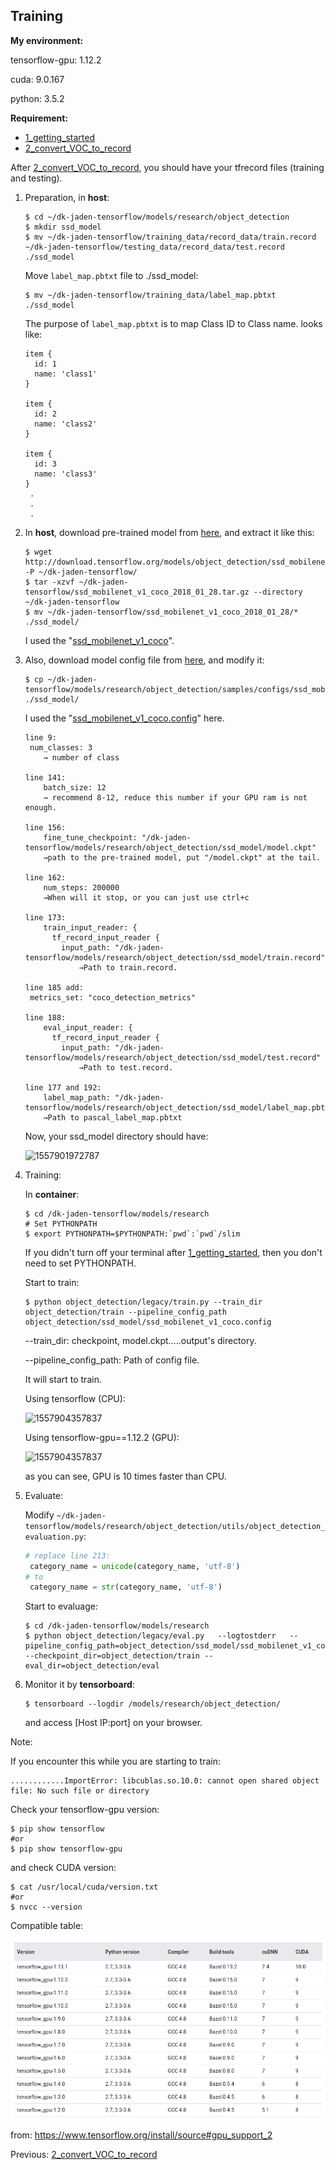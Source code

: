 ## Training

**My environment:**

tensorflow-gpu: 1.12.2

cuda: 9.0.167

python: 3.5.2

**Requirement:**

- [1_getting_started](./1_getting_started.md)
- [2_convert_VOC_to_record](./2_convert_VOC_to_record.md)

After [2_convert_VOC_to_record](./2_convert_VOC_to_record.md), you should have your tfrecord files (training and testing).

1. Preparation, in **host**:

   ```shell
   $ cd ~/dk-jaden-tensorflow/models/research/object_detection
   $ mkdir ssd_model
   $ mv ~/dk-jaden-tensorflow/training_data/record_data/train.record ~/dk-jaden-tensorflow/testing_data/record_data/test.record ./ssd_model
   ```

   Move `label_map.pbtxt` file to ./ssd_model:

   ```shell
   $ mv ~/dk-jaden-tensorflow/training_data/label_map.pbtxt ./ssd_model
   ```

   The purpose of `label_map.pbtxt` is to map Class ID to Class name. looks like:

   ```pbtxt
   item {
     id: 1
     name: 'class1'
   }
   
   item {
     id: 2
     name: 'class2'
   }
   
   item {
     id: 3
     name: 'class3'
   }
   	.
   	.
   	.
   
   ```

   

2. In **host**, download pre-trained model from [here](https://github.com/tensorflow/models/blob/master/research/object_detection/g3doc/detection_model_zoo.md), and extract it like this:

   ```shell
   $ wget http://download.tensorflow.org/models/object_detection/ssd_mobilenet_v1_coco_2018_01_28.tar.gz -P ~/dk-jaden-tensorflow/
   $ tar -xzvf ~/dk-jaden-tensorflow/ssd_mobilenet_v1_coco_2018_01_28.tar.gz --directory ~/dk-jaden-tensorflow
   $ mv ~/dk-jaden-tensorflow/ssd_mobilenet_v1_coco_2018_01_28/* ./ssd_model/
   ```

   I used the "[ssd_mobilenet_v1_coco](http://download.tensorflow.org/models/object_detection/ssd_mobilenet_v1_coco_2018_01_28.tar.gz)".

   

3. Also, download model config file from [here](https://github.com/tensorflow/models/tree/master/research/object_detection/samples/configs), and modify it:

   ```shell
   $ cp ~/dk-jaden-tensorflow/models/research/object_detection/samples/configs/ssd_mobilenet_v1_coco.config ./ssd_model/
   ```

   I used the "[ssd_mobilenet_v1_coco.config](https://github.com/tensorflow/models/blob/master/research/object_detection/samples/configs/ssd_mobilenet_v1_coco.config)" here.

   ```config
   line 9:
   	num_classes: 3
       → number of class
   	
   line 141:
       batch_size: 12
       → recommend 8-12, reduce this number if your GPU ram is not enough.
   
   line 156:
       fine_tune_checkpoint: "/dk-jaden-tensorflow/models/research/object_detection/ssd_model/model.ckpt"
       →path to the pre-trained model, put "/model.ckpt" at the tail.
   
   line 162:
       num_steps: 200000
       →When will it stop, or you can just use ctrl+c
   
   line 173:
       train_input_reader: {
         tf_record_input_reader {
           input_path: "/dk-jaden-tensorflow/models/research/object_detection/ssd_model/train.record"
               →Path to train.record.
               
   line 185 add:
   	metrics_set: "coco_detection_metrics"
               
   line 188:
       eval_input_reader: {
         tf_record_input_reader {
           input_path: "/dk-jaden-tensorflow/models/research/object_detection/ssd_model/test.record"
               →Path to test.record.
               
   line 177 and 192:
       label_map_path: "/dk-jaden-tensorflow/models/research/object_detection/ssd_model/label_map.pbtxt"
       →Path to pascal_label_map.pbtxt
   ```

   Now, your ssd_model directory should have:

   ![1557901972787](/home/jaden/git/notebooks/tensorflow/object-detection/images/ssd_model_ls.png)

   

4. Training:

   In **container**:

   ```shell
   $ cd /dk-jaden-tensorflow/models/research
   # Set PYTHONPATH
   $ export PYTHONPATH=$PYTHONPATH:`pwd`:`pwd`/slim
   ```

   If you didn't turn off your terminal after  [1_getting_started](./1_getting_started.md), then you don't need to set PYTHONPATH.

   Start to train:

   ```shell
   $ python object_detection/legacy/train.py --train_dir object_detection/train --pipeline_config_path object_detection/ssd_model/ssd_mobilenet_v1_coco.config
   ```

   --train_dir: checkpoint, model.ckpt.....output's directory.

   --pipeline_config_path: Path of config file.

   It will start to train.

   Using tensorflow (CPU):

   ![1557904357837](/home/jaden/git/notebooks/tensorflow/object-detection/images/Itistraining.png)

   Using tensorflow-gpu==1.12.2 (GPU):

   ![1557904357837](/home/jaden/git/notebooks/tensorflow/object-detection/images/Itistraining2.png)

   as you can see, GPU is 10 times faster than CPU.

   

5. Evaluate:

   Modify `~/dk-jaden-tensorflow/models/research/object_detection/utils/object_detection_evaluation.py`:

   ```python
   # replace line 213:
   	category_name = unicode(category_name, 'utf-8')
   # to
   	category_name = str(category_name, 'utf-8')
   ```

   Start to evaluage:

   ```shell
   $ cd /dk-jaden-tensorflow/models/research
   $ python object_detection/legacy/eval.py   --logtostderr   --pipeline_config_path=object_detection/ssd_model/ssd_mobilenet_v1_coco.config   --checkpoint_dir=object_detection/train --eval_dir=object_detection/eval
   ```

6. Monitor it by **tensorboard**:

   ```shell
   $ tensorboard --logdir /models/research/object_detection/
   ```

   and access [Host IP:port] on your browser.



Note:

If you encounter this while you are starting to train: 

```
............ImportError: libcublas.so.10.0: cannot open shared object file: No such file or directory
```

Check your tensorflow-gpu version:

```shell
$ pip show tensorflow
#or
$ pip show tensorflow-gpu
```

and check CUDA version:

```shell
$ cat /usr/local/cuda/version.txt
#or
$ nvcc --version
```

Compatible table: 

![1557912961580](./images/tensorflowCUDAtable.png)

from: https://www.tensorflow.org/install/source#gpu_support_2



Previous: [2_convert_VOC_to_record](./2_convert_VOC_to_record.md)